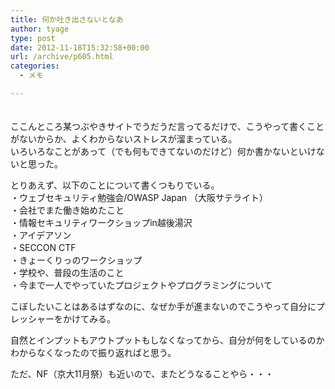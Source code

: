 ```yaml
---
title: 何か吐き出さないとなあ
author: tyage
type: post
date: 2012-11-18T15:32:58+00:00
url: /archive/p605.html
categories:
  - メモ

---
```

<p>　<br />
ここんところ某つぶやきサイトでうだうだ言ってるだけで、こうやって書くことがないからか、よくわからないストレスが溜まっている。<br />
いろいろなことがあって（でも何もできてないのだけど）何か書かないといけないと思った。</p>
<p>とりあえず、以下のことについて書くつもりでいる。<br />
・ウェブセキュリティ勉強会/OWASP Japan （大阪サテライト）<br />
・会社でまた働き始めたこと<br />
・情報セキュリティワークショップin越後湯沢<br />
・アイデアソン<br />
・SECCON CTF<br />
・きょーくりっのワークショップ<br />
・学校や、普段の生活のこと<br />
・今まで一人でやっていたプロジェクトやプログラミングについて</p>
<p>こぼしたいことはあるはずなのに、なぜか手が進まないのでこうやって自分にプレッシャーをかけてみる。</p>
<p>自然とインプットもアウトプットもしなくなってから、自分が何をしているのかわからなくなったので振り返ればと思う。</p>
<p>ただ、NF（京大11月祭）も近いので、またどうなることやら・・・</p>
